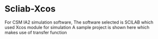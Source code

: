 # Scliab-Xcos
For CSM IA2 simulation software,
The software selected is SCILAB which used Xcos module for simulation
A sample project is shown here which makes use of transfer function

